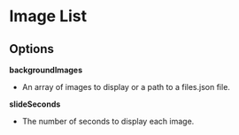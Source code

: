 # Image List

## Options

**backgroundImages**
- An array of images to display or a path to a files.json file.

**slideSeconds**
- The number of seconds to display each image.
